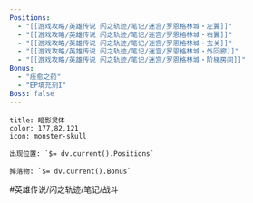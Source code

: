 ```yaml
---
Positions:
  - "[[游戏攻略/英雄传说 闪之轨迹/笔记/迷宫/罗恩格林城・左翼]]"
  - "[[游戏攻略/英雄传说 闪之轨迹/笔记/迷宫/罗恩格林城・右翼]]"
  - "[[游戏攻略/英雄传说 闪之轨迹/笔记/迷宫/罗恩格林城・玄关]]"
  - "[[游戏攻略/英雄传说 闪之轨迹/笔记/迷宫/罗恩格林城・外回廊]]"
  - "[[游戏攻略/英雄传说 闪之轨迹/笔记/迷宫/罗恩格林城・阶梯房间]]"
Bonus:
  - "痊愈之药"
  - "EP填充剂I"
Boss: false
---
```

```ad-quote
title: 暗影灵体
color: 177,82,121
icon: monster-skull

出现位置: `$= dv.current().Positions`

掉落物: `$= dv.current().Bonus`

```

#英雄传说/闪之轨迹/笔记/战斗